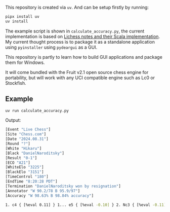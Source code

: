 This repository is created via `uv`. And can be setup firstly by running:

```sh
pipx install uv
uv install
```

The example script is shown in `calculate_accuracy.py`, the current implementation is based on [Lichess notes and their Scala implementation](https://lichess.org/page/accuracy). My current thought process is to package it as a standalone application using `pyinstaller` using `pydeargui` as a GUI. 

This repository is partly to learn how to build GUI applications and package them for Windows.

It will come bundled with the Fruit v2.1 open source chess engine for portability, but will work with any UCI compatible engine such as Lc0 or Stockfish.

## Example

```sh
uv run calculate_accuracy.py
```

Output:

```sh
[Event "Live Chess"]
[Site "Chess.com"]
[Date "2024.08.31"]
[Round "?"]
[White "Hikaru"]
[Black "DanielNaroditsky"]
[Result "0-1"]
[ECO "A21"]
[WhiteElo "3225"]
[BlackElo "3151"]
[TimeControl "180"]
[EndTime "8:20:28 PDT"]
[Termination "DanielNaroditsky won by resignation"]
[Annotator "W 90.2/78 B 95.9/97"]
[Accuracy "W 98.63% B 98.84% accuracy"]

1. c4 { [%eval 0.11] } 1... e5 { [%eval -0.10] } 2. Nc3 { [%eval -0.11] } 2... Bb4 { [%eval 0.13] } 3. g3 { [%eval -0.37] } 3... Bxc3 { [%eval -0.23] } 4. bxc3 { [%eval -0.07] } 4... d6 { [%eval 0.05] } 5. Bg2 { [%eval 0.07] } 5... Nf6 { [%eval 0.00] } 6. d3 { [%eval -0.04] } 6... O-O { [%eval -0.01] } 7. Nf3 { [%eval -0.13] } 7... Re8 { [%eval 0.07] } 8. O-O { [%eval 0.10] } 8... e4 { [%eval 0.02] } 9. Nd4 { [%eval 0.08] } 9... Nbd7 { [%eval 0.27] } 10. h3 { [%eval -0.04] } 10... Nc5 { [%eval -0.01] } 11. Be3 { [%eval -0.05] } 11... Bd7 { [%eval -0.17] } 12. Nb3 { [%eval -0.04] } 12... Na4 { [%eval 0.00] } 13. Qd2 { [%eval -0.04] } 13... c5 { [%eval 0.00] } 14. Rae1 { [%eval 0.00] } 14... Bc6 { [%eval -0.09] } 15. Qc2 { [%eval -0.24] } 15... h6 { [%eval -0.07] } 16. Kh2 { [%eval -0.39] } 16... exd3 { [%eval -0.41] } 17. exd3 { [%eval -0.45] } 17... Bxg2 { [%eval -0.41] } 18. Kxg2 { [%eval -0.39] } 18... Qd7 { [%eval -0.42] } 19. f3 { [%eval -0.52] } 19... Re6 { [%eval -0.57] } 20. Nd2 { [%eval -0.49] } 20... Rae8 { [%eval -0.18] } 21. Ne4 { [%eval -0.27] } 21... d5 { [%eval 0.00] } 22. Nxf6+ { [%eval 0.04] } 22... gxf6 { [%eval -0.06] } 23. Bf2 { [%eval -0.03] } 23... Rxe1 { [%eval -0.06] } 24. Rxe1 { [%eval -0.08] } 24... Rxe1 { [%eval -0.10] } 25. Bxe1 { [%eval -0.10] } 25... dxc4 { [%eval -0.12] } 26. dxc4 { [%eval -0.12] } 26... Nb6 { [%eval 0.12] } 27. Bf2 { [%eval 0.14] } 27... Nxc4 { [%eval 0.04] } 28. Bxc5 { [%eval 0.00] } 28... b6 { [%eval 0.00] } 29. Bd4 { [%eval -3.04] } 29... Qxd4 { [%eval -3.16] } 0-1
```

